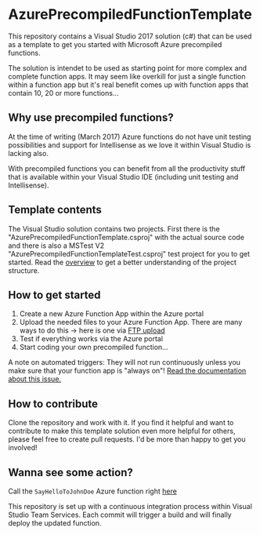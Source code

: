 # AzurePrecompiledFunctionTemplate
This repository contains a Visual Studio 2017 solution (c#) that can be used as a template to get you started with Microsoft Azure precompiled functions.

The solution is intendet to be used as starting point for more complex and complete function apps. It may seem like overkill for just a single function within a function app but it's real benefit comes up with function apps that contain 10, 20 or more functions...

## Why use precompiled functions?
At the time of writing (March 2017) Azure functions do not have unit testing possibilities and support for Intellisense as we love it within Visual Studio is lacking also. 

With precompiled functions you can benefit from all the productivity stuff that is available within your Visual Studio IDE (including unit testing and Intellisense).

## Template contents
The Visual Studio solution contains two projects. First there is the "AzurePrecompiledFunctionTemplate.csproj" with the actual source code and there is also a MSTest V2 "AzurePrecompiledFunctionTemplateTest.csproj" test project for you to get started. Read the [overview](https://github.com/logischdenker/AzurePrecompiledFunctionTemplate/blob/master/AzurePrecompiledFunctionTemplate/Overview.md) to get a better understanding of the project structure.

## How to get started
1. Create a new Azure Function App within the Azure portal
2. Upload the needed files to your Azure Function App. There are many ways to do this -> here is one via [FTP upload](https://github.com/logischdenker/AzurePrecompiledFunctionTemplate/blob/master/FtpDeployment.md)
3. Test if everything works via the Azure portal
4. Start coding your own precompiled function...

A note on automated triggers: They will not run continuously unless you make sure that your function app is "always on"! [Read the documentation about this issue.](https://github.com/Azure/Azure-Functions/wiki/Enable-Always-On-when-running-on-dedicated-App-Service-Plan)

## How to contribute
Clone the repository and work with it. If you find it helpful and want to contribute to make this template solution even more helpful for others, please feel free to create pull requests. I'd be more than happy to get you involved!

## Wanna see some action?
Call the `SayHelloToJohnDoe` Azure function right [here](https://genericde-function-app.azurewebsites.net/api/SayHelloToJohnDoe?code=CJXeIPaRQIcRFtVBykYAa4cRgrefUuLE/JUAO2n47j44QV3/MD9EAQ==)

This repository is set up with a continuous integration process within Visual Studio Team Services. Each commit will trigger a build and will finally deploy the updated function.
